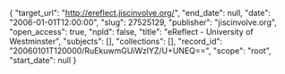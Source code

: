 {
  "target_url": "http://ereflect.jiscinvolve.org/", 
  "end_date": null, 
  "date": "2006-01-01T12:00:00", 
  "slug": 27525129, 
  "publisher": "jiscinvolve.org", 
  "open_access": true, 
  "npld": false, 
  "title": "eReflect - University of Westminster", 
  "subjects": [], 
  "collections": [], 
  "record_id": "20060101T120000/RuEkuwmGUiWzlYZ/U+UNEQ==", 
  "scope": "root", 
  "start_date": null
}

